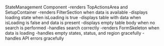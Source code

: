 StateManagement Component
    -renders TopActionsArea and SetupContainer
    -renders FilterSection when data is available
    -displays loading state when isLoading is true
    -displays table with data when isLoading is false and data is present
    -displays empty table body when no search is performed
    -handles search correctly
    -renders FormSkeleton when data is loading
    -handles empty states, status, and region gracefully
    -handles API errors gracefully